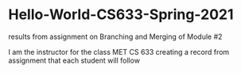 # Hello-World-CS633-Spring-2021
results from assignment on Branching and Merging of Module #2

I am the instructor for the class MET CS 633
creating a record from assignment that each student will follow

